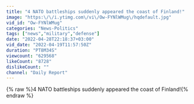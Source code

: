 ```yaml
---
title: "4 NATO battleships suddenly appeared the coast of Finland!"
image: "https:\/\/i.ytimg.com\/vi\/Ow-FYNlWMug\/hqdefault.jpg"
vid_id: "Ow-FYNlWMug"
categories: "News-Politics"
tags: ["news","military","defense"]
date: "2022-04-28T22:18:37+03:00"
vid_date: "2022-04-19T11:57:50Z"
duration: "PT8M34S"
viewcount: "629568"
likeCount: "8728"
dislikeCount: ""
channel: "Daily Report"
---
```

{% raw %}4 NATO battleships suddenly appeared the coast of Finland!{% endraw %}
